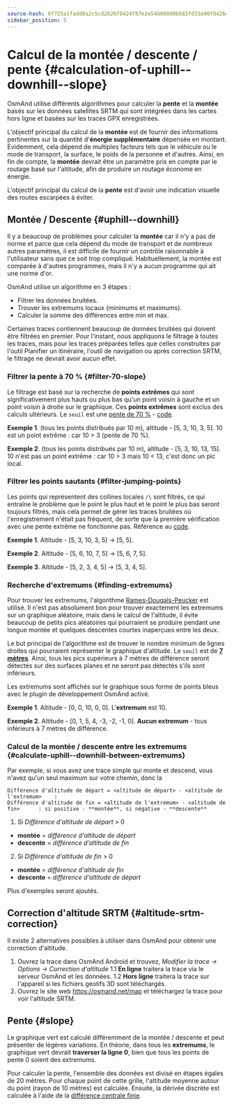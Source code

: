 ```yaml
---
source-hash: 6f725a1fadd0a2c5cd2626f8424f87e2e54b060d0b683fd33a90f9426413a826
sidebar_position: 5
---
```


# Calcul de la montée / descente / pente {#calculation-of-uphill--downhill--slope}

OsmAnd utilise différents algorithmes pour calculer la **pente** et la **montée** basés sur les données satellites SRTM qui sont intégrées dans les cartes hors ligne et basées sur les traces GPX enregistrées.

L'objectif principal du calcul de la **montée** est de fournir des informations pertinentes sur la quantité d'**énergie supplémentaire** dépensée en montant. Évidemment, cela dépend de multiples facteurs tels que le véhicule ou le mode de transport, la surface, le poids de la personne et d'autres.
Ainsi, en fin de compte, la **montée** devrait être un paramètre pris en compte par le routage basé sur l'altitude, afin de produire un routage économe en énergie.

L'objectif principal du calcul de la **pente** est d'avoir une indication visuelle des routes escarpées à éviter.


## Montée / Descente {#uphill--downhill}

Il y a beaucoup de problèmes pour calculer la **montée** car il n'y a pas de norme et parce que cela dépend du mode de transport et de nombreux autres paramètres, il est difficile de fournir un contrôle raisonnable à l'utilisateur sans que ce soit trop compliqué. Habituellement, la montée est comparée à d'autres programmes, mais il n'y a aucun programme qui ait une norme d'or.

OsmAnd utilise un algorithme en 3 étapes :

- Filtrer les données bruitées. 
- Trouver les extremums locaux (minimums et maximums).
- Calculer la somme des différences entre min et max.

Certaines traces contiennent beaucoup de données bruitées qui doivent être filtrées en premier. Pour l'instant, nous appliquons le filtrage à toutes les traces, mais pour les traces préparées telles que celles construites par 
l'outil Planifier un itinéraire, l'outil de navigation ou après correction SRTM, le filtrage ne devrait avoir aucun effet.


### Filtrer la pente à 70 % {#filter-70-slope}

Le filtrage est basé sur la recherche de **points extrêmes** qui sont significativement plus hauts ou plus bas qu'un point voisin à gauche et un point voisin à droite sur le graphique. 
Ces **points extrêmes** sont exclus des calculs ultérieurs. Le ```seuil``` est une [pente de 70 %](https://github.com/osmandapp/OsmAnd/blob/master/OsmAnd-java/src/main/java/net/osmand/gpx/ElevationApproximator.java#L11) - [code](https://github.com/osmandapp/OsmAnd/blob/master/OsmAnd-java/src/main/java/net/osmand/gpx/ElevationApproximator.java#L72).

**Exemple 1**. (tous les points distribués par 10 m), altitude - [5, 3, 10, 3, 5]. 10 est un point extrême : car 10 > 3 (pente de 70 %).

**Exemple 2**. (tous les points distribués par 10 m), altitude - [5, 3, 10, 13, 15]. 10 n'est pas un point extrême : car 10 > 3 mais 10 < 13, c'est donc un pic local.

### Filtrer les points sautants {#filter-jumping-points}

Les points qui représentent des collines locales ```/\``` sont filtrés, ce qui entraîne le problème que le point le plus haut et le point le plus bas seront toujours filtrés, mais cela permet de gérer les traces bruitées où l'enregistrement n'était pas fréquent, de sorte que la première vérification avec une pente extrême ne fonctionne pas. Référence au [code](https://github.com/osmandapp/OsmAnd/blob/master/OsmAnd-java/src/main/java/net/osmand/gpx/ElevationApproximator.java#L49).

**Exemple 1**. Altitude - [5, 3, 10, 3, 5] -> [5, 5].

**Exemple 2**. Altitude - [5, 6, 10, 7, 5] -> [5, 6, 7, 5].

**Exemple 3**. Altitude - [5, 2, 3, 4, 5] -> [5, 3, 4, 5].


### Recherche d'extremums {#finding-extremums}

Pour trouver les extremums, l'algorithme [Rames-Dougals-Peucker](https://en.wikipedia.org/wiki/Ramer%E2%80%93Douglas%E2%80%93Peucker_algorithm) est utilisé. Il n'est pas absolument bon pour trouver exactement les extremums sur un graphique aléatoire, mais dans le calcul de l'altitude, il évite beaucoup de petits pics aléatoires qui pourraient se produire pendant une longue montée et quelques descentes courtes inaperçues entre les deux.

Le but principal de l'algorithme est de trouver le nombre minimum de lignes droites qui pourraient représenter le graphique d'altitude. Le ```seuil``` est de **[7 mètres](https://github.com/osmandapp/OsmAnd/blob/master/OsmAnd-java/src/main/java/net/osmand/gpx/ElevationDiffsCalculator.java#L13)**. Ainsi, tous les pics supérieurs à 7 mètres de différence seront détectés sur des surfaces planes et ne seront pas détectés s'ils sont inférieurs.

Les extremums sont affichés sur le graphique sous forme de points bleus avec le plugin de développement OsmAnd activé.

**Exemple 1**. Altitude - [0, 0, 10, 0, 0]. L'**extremum** est 10.

**Exemple 2**. Altitude - [0, 1, 5, 4, -3, -2, -1, 0]. **Aucun extremum** - tous inférieurs à 7 mètres de différence.


### Calcul de la montée / descente entre les extremums {#calculate-uphill--downhill-between-extremums}

Par exemple, si vous avez une trace simple qui monte et descend, vous n'avez qu'un seul maximum sur votre chemin, donc la
  ``` 
  Différence d'altitude de départ = <altitude de départ> - <altitude de l'extremum>    : 
  Différence d'altitude de fin = <altitude de l'extremum> - <altitude de fin>      : si positive - **montée**, si négative - **descente**
  ```

1. Si *Différence d'altitude de départ* > 0
  - **montée** = *différence d'altitude de départ*  
  - **descente** = *différence d'altitude de fin*  

2. Si *Différence d'altitude de fin* > 0
  - **montée** = *différence d'altitude de fin*   
  - **descente** = *différence d'altitude de départ*  


Plus d'exemples seront ajoutés.


## Correction d'altitude SRTM {#altitude-srtm-correction}

Il existe 2 alternatives possibles à utiliser dans OsmAnd pour obtenir une correction d'altitude.

1. Ouvrez la trace dans OsmAnd Android et trouvez, *Modifier la trace → Options → Correction d'altitude* 
1.1 **En ligne**  traitera la trace via le serveur OsmAnd et les données.
1.2 **Hors ligne**  traitera la trace sur l'appareil si les fichiers geotifs 3D sont téléchargés.
2. Ouvrez le site web https://osmand.net/map et téléchargez la trace pour voir l'altitude SRTM.


## Pente {#slope}

Le graphique vert est calculé différemment de la montée / descente et peut présenter de légères variations. En théorie, dans tous les **extremums**, le graphique vert devrait **traverser la ligne 0**, bien que tous les points de pente 0 soient des extremums.

Pour calculer la pente, l'ensemble des données est divisé en étapes égales de 20 mètres. Pour chaque point de cette grille, l'altitude moyenne autour du point (rayon de 10 mètres) est calculée. Ensuite, la dérivée discrète est calculée à l'aide de la [différence centrale finie](https://en.wikipedia.org/wiki/Finite_difference).